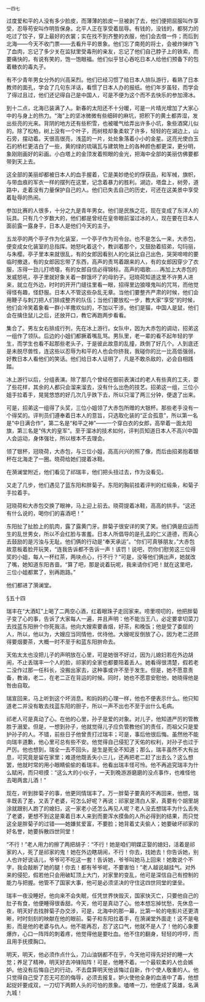     一四七 

   过度爱和平的人没有多少脸皮，而薄薄的脸皮一旦被剥了去，他们便把屈服叫作享受，忍辱苟安叫作明哲保身。北平人正在享受着屈辱。有钱的，没钱的，都努力的吃过了饺子，穿上最好的衣裳；实在找不到齐整的衣服，他们会去借一件；而后到北海——今天不收门票——去看升平的景象。他们忘了南苑的将士，会被炸弹炸飞了血肉，忘记了多少关在监狱里受毒刑的亲友，忘记了他们自己脖子上的铁索，而要痛快的，有说有笑的，饱一饱眼福。他们似乎甘心吞吃日本人给他们预备下的包着糖衣的毒丸子。

   有不少青年男女分外的兴高采烈。他们已经习惯了给日本人排队游行，看熟了日本教师的面孔，学会了几句东洋话，看惯了日本人办的报纸。他们年岁虽轻，而学会了得过且过，他们还记得自己是中国人，可是不便为这个而不去快乐的参加滑冰。

   到十二点，北海已装满了人。新春的太阳还不十分暖，可是一片晴光增加了大家心中的与身上的热力。“海”上的坚冰微微有些细碎的麻坑，把积下的黄土都弄湿，发出些亮的光来。背阴的地方还有些积雪，也被暖气给弄出许多小坑，象些酒窝儿似的。除了松柏，树上没有一个叶子，而树枝却象柔软了许多，轻轻的在湖边上，山石旁，摆动着。天很高很亮，浅蓝的一片，处处象落着小小的金星。这亮光使白玉石的桥栏更洁白了一些，黄的绿的琉璃瓦与建筑物上的各种颜色都更深，更分明，象刚刚画好的彩画。小白塔上的金顶发着照眼的金光，把海中全部的美丽仿佛要都带到天上去。

   这全部的美丽却都被日本人的血手握着，它是美妙绝伦的俘获品，和军械，旗帜，与带血痕的军衣一样的摆列在这里，记念着暴力的胜利。湖边，塔盘上，树旁，道路中，走着没有力量保护自己的人。他们已失去自己的历史，可还在这美景中享受着耻辱的热闹。

   参加比赛的人很多，十分之九是青年男女。他们是民族之花，现在变成了东洋人的玩具。只有几个岁数大的，他们都是曾经在皇帝眼前溜过冰的人，现在要在日本人面前露一露身手，日本人是他们今天的主子。

   五龙亭的两个亭子作为化装室，一个亭子作为司令台。也不是怎么一来，大赤包，便变成女化装室的总指挥。她怒叱着这个，教训着那个，又鼓励着招弟，勾玛丽，与朱樱。亭子里本来就很乱，有的女郎因看别人的化装比自己出色，哭哭啼啼的要临时撤退，有的女郎因忘带了东西，高声的责骂着跟来的人，有的女郎因穿少了衣服，冻得一劲儿打喷嚏，有的女郎自信必得锦标，高声的唱歌……再加上大赤包的发威怒吼，亭子里就好象关着一群饿坏了的母豹子。冠晓荷知道这里不许男人进来，就立在外边，时时的开开门缝往里看一眼，招得里边狼嚎鬼叫的咒骂，而他觉得怪有趣，怪舒服。日本人不管这些杂乱无章。当他们要整齐严肃的时候，他们会用鞭子与刺刀把人们排成整齐的队伍；当他们要放松一步，教大家“享受”的时候，他们会冷笑着象看一群小羊撒欢似的，不加以干涉。他们是猫，中国人是鼠，他们会在擒住鼠儿之后，还放开口，教它再跑两步看看。

   集合了。男左女右排成行列，先在冰上游行。女队中，因为大赤包的调动，招弟这一组作了领队。后边的小姐们都撅着嘴乱骂。男队里，老一辈的看不起年轻的学生，而学生也看不起那些老头子，于是彼此故意的乱撞，跌倒了好几个。人到底还是未脱尽兽性，连这些以忍辱为和平的人也会你挤我，我碰你的比一比高低强弱，好教日本人看他们的笑话。他们给日本人证明了，凡是不敢杀敌的，必会自相践踏。

   冰上游行以后，分组表演。除了那几个曾经在御前表演过的老人有些真的工夫，耍了些花样，其余的人都只会溜来溜去，没有什么出色的技艺。招弟这一组，三位小姐手拉着手，晃晃悠悠的好几次几乎跌下去，所以只溜了两三分钟，便退了出来。

   可是，招弟这一组得了头奖，三位小姐领了大赤包所赠的大银杯。那些老手没有一个得奖的。评判员们遵奉着日本人的意旨，只选取化装的“正合孤意”，所以第一名是“中日满合作”，第二名是“和平之神”——一个穿白衣的女郎，高举着一面太阳旗，第三名是“伟大的皇军”。至于溜冰的技术如何，评判员知道日本人不高兴中国人会运动，身体强壮，所以根本不去理会。

   领了银杯，冠晓荷，大赤包，与三位小姐，高高兴兴的照了像，而后由招弟抱着银杯在北海走了一圈。晓荷给她们提着冰鞋。

   在漪澜堂附近，他们看见了祁瑞丰，他们把头扭过去，作为没看见。

   又走了几步，他们遇见了蓝东阳和胖菊子。东阳的胸前挂着评判的红缎条，和菊子手拉着手。

   冠晓荷和大赤包交换了眼神，马上迎上前去。晓荷提着冰鞋，高高的拱手。“这还有什么说的，喝你们的喜酒吧！”

   东阳扯了扯脸上的肌肉，露了露黄门牙。胖菊子很安详的笑了笑。他们俩是应运而生的乱世男女，所以不会红脸与害羞。日本人所倡导的是孔孟的仁义道德，而真心去鼓励的是污浊与无耻。他们俩的行动是“奉天承运”。“你们可真够朋友，”大赤包故意板着脸开玩笑，“连我告诉都不告诉一声！该罚！说吧，罚你们慰劳这三位得奖的小姐，每人一杯红茶，两块点心，行不行？”可是，没等他们俩出声，她就改了嘴，她知道东阳吝啬。“算了吧，那是说着玩呢，我来请你们吧！就在这里吧，三位小姐都累了，别再跑路。”

   他们都进了漪澜堂。

   §五十四

   瑞丰在“大酒缸”上喝了二两空心酒，红着眼珠子走回家来。唠里唠叨的，他把胖菊子变了心的事，告诉了大家每人一遍，并且声明：他不能当王八，必定要拿切菜刀去找蓝东阳拚个你死我活。他向大嫂索要香烟，好茶，和晚饭；他是受了委屈的人，所以，他以为，大嫂应当同情他，优待他。大嫂呢反倒放了心，因为老二还顾得要烟要茶，大概一时不至于和蓝东阳拚命去。

   天佑太太也没把儿子的声明放在心里，可是她很不好过，因为儿媳妇若在外边胡闹，不止丢瑞丰一个人的脸，祁家的全家也都要陪着丢人。她看得很清楚，假若老二没作过那一任科长，没搬出家去，这种事或许不至于发生。但是，她不愿意责备，教诲，老二，在老二正在背运的时候。同时，她也不愿意安慰他，她晓得他是咎由自取。

   瑞宣回来，马上听到这个坏消息。和妈妈的心理一样，他也不便表示什么。他只知道老二并没有敢去找蓝东阳的胆子，所以一声不出也不至于出什么毛病。

   祁老人可是真动了心。在他的心里，孙子是爱的对象。对儿子，他知道严厉的管教胜于溺爱。但是，一想到孙子，他就觉得儿子应负管教他们的责任，而祖父只是爱护孙子的人。不错，前些日子他曾责打过瑞丰；可是，事后他很后悔。虽然他不能向瑞丰道歉，他心里可总有些不安。他觉得自己侵犯了天佑的权利，对孙子也过于严厉。他也想到，瑞全一去不回头，是生是死全不知道；那么，瑞丰虽然不大有出息，可究竟是留在家里；难道他既丢失小三儿，还再把老二赶了出去么？这么想罢，他就时常的用小眼睛偷偷的看瑞丰。他看出瑞丰怪可怜。他不再追究瑞丰为什么赋闲，而只咂摸：“这么大的小伙子，一天到晚游游磨磨的没点事作，也难怪他去喝两盅儿酒！”

   现在，听到胖菊子的事，他更同情瑞丰了。万一胖菊子要真的不再回来，他想，瑞丰既丢了差，又丢了老婆，可怎么好呢？再说：祁家是清白人家，真要有个胡里胡涂就跟别人跑了的媳妇，这一家老小还怎么再见人呢？老人没去想瑞丰为什么丢失了老婆，更想不到这是乘着日本人来到而要浑水摸鱼的人所必得到的结果，而只觉这全是胖菊子的过错——她嫌贫爱富，不要脸；她背着丈夫偷人；她要破坏祁家的好名誉，她要拆散四世同堂！

   “不行！”老人用力的擦了两把胡子：“不行！她是咱们明媒正娶的媳妇，活着是祁家的人，死了是祁家的鬼！她在外边瞎胡闹，不行！你去，找她去！你告诉她，别人也许好说话儿，爷爷可不吃这一套！告诉她，爷爷叫她马上回来！她敢说个不字，我会敲断了她的腿！你去！都有爷爷呢，不要害怕！”老人越说越挂气。对外来的侵犯，假若他只会用破缸顶上大门，对家里的变乱，他可是深信自己有控制的能力与把握。他管不了国家大事，他可是必须坚决的守住这四世同堂的堡垒。

   瑞丰一夜没睡好。他向来不会失眠，任凭世界快毁灭，国家快灭亡，只要他自己的肚子有食，他便睡得很香甜。今天，他可是真动了心。他本想忘掉忧愁，先休息一夜，明天好去找胖菊子办交涉，可是，北海中的那一幕，比第一轮的电影片还更清晰，时时刻刻的映献在他的眼前。菊子和东阳拉着手，在漪澜堂外面走！这不是电影，而是他的老婆与仇人。他不能再忍，忍了这口气，他就不是人了！他的心象要爆炸，心口一阵阵的刺着疼，他觉得他是要吐血。他不住的翻身，轻轻的哼哼，而且用手抚摸胸口。

   明天，明天，他必须作点什么，刀山油锅都不在乎，今天他可得先好好的睡一大觉；养足了精神，明天好去冲锋陷阵！可是，他睡不着。一个最软柔的人也会嫉妒。他没有后悔自己的行动，不去盘算明天他该悔过自新，作个使人敬重的人。他只觉得自己受了忍无可忍的侮辱，必须去报复。妒火使他全身的血液中了毒，他想起捉奸要成双，一刀切下两颗人头的可怕的景象。嗑喳一刀，他便成了英雄，名满九城！

